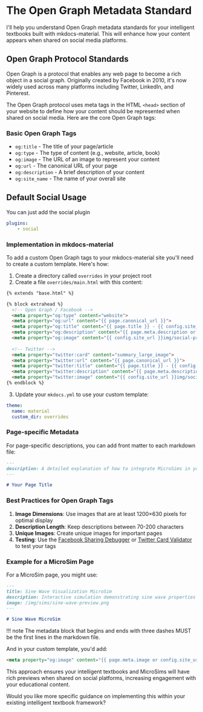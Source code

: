 # The Open Graph Metadata Standard

I'll help you understand Open Graph metadata standards for your intelligent textbooks built with mkdocs-material. This will enhance how your content appears when shared on social media platforms.

## Open Graph Protocol Standards

Open Graph is a protocol that enables any web page to become a rich object in a social graph. Originally created by Facebook in 2010, it's now widely used across many platforms including Twitter, LinkedIn, and Pinterest.

The Open Graph protocol uses meta tags in the HTML `<head>` section of your website to define how your content should be represented when shared on social media. Here are the core Open Graph tags:

### Basic Open Graph Tags

- `og:title` - The title of your page/article
- `og:type` - The type of content (e.g., website, article, book)
- `og:image` - The URL of an image to represent your content
- `og:url` - The canonical URL of your page
- `og:description` - A brief description of your content
- `og:site_name` - The name of your overall site

## Default Social Usage

You can just add the social plugin

```yml
plugins:
    - social
```

### Implementation in mkdocs-material

To add a custom Open Graph tags to your mkdocs-material site
you'll need to create a custom template. Here's how:

1. Create a directory called `overrides` in your project root
2. Create a file `overrides/main.html` with this content:

```html
{% extends "base.html" %}

{% block extrahead %}
  <!-- Open Graph / Facebook -->
  <meta property="og:type" content="website">
  <meta property="og:url" content="{{ page.canonical_url }}">
  <meta property="og:title" content="{{ page.title }} - {{ config.site_name }}">
  <meta property="og:description" content="{{ page.meta.description or config.site_description }}">
  <meta property="og:image" content="{{ config.site_url }}img/social-preview.png">
  
  <!-- Twitter -->
  <meta property="twitter:card" content="summary_large_image">
  <meta property="twitter:url" content="{{ page.canonical_url }}">
  <meta property="twitter:title" content="{{ page.title }} - {{ config.site_name }}">
  <meta property="twitter:description" content="{{ page.meta.description or config.site_description }}">
  <meta property="twitter:image" content="{{ config.site_url }}img/social-preview.png">
{% endblock %}
```

3. Update your `mkdocs.yml` to use your custom template:

```yaml
theme:
  name: material
  custom_dir: overrides
```

### Page-specific Metadata

For page-specific descriptions, you can add front matter to each markdown file:

```markdown
---
description: A detailed explanation of how to integrate MicroSims in your intelligent textbook.
---

# Your Page Title
```

### Best Practices for Open Graph Tags

1. **Image Dimensions**: Use images that are at least 1200×630 pixels for optimal display
2. **Description Length**: Keep descriptions between 70-200 characters
3. **Unique Images**: Create unique images for important pages
4. **Testing**: Use the [Facebook Sharing Debugger](https://developers.facebook.com/tools/debug/) or [Twitter Card Validator](https://cards-dev.twitter.com/validator) to test your tags

### Example for a MicroSim Page

For a MicroSim page, you might use:

```markdown
---
title: Sine Wave Visualization MicroSim
description: Interactive simulation demonstrating sine wave properties with adjustable frequency and amplitude parameters.
image: /img/sims/sine-wave-preview.png
---

# Sine Wave MicroSim
```

!!! note
    The metadata block that begins and ends with three dashes MUST be the first lines in the markdown file.

And in your custom template, you'd add:

```html
<meta property="og:image" content="{{ page.meta.image or config.site_url }}img/social-preview.png">
```

This approach ensures your intelligent textbooks and MicroSims will have rich previews when shared on social platforms, increasing engagement with your educational content.

Would you like more specific guidance on implementing this within your existing intelligent textbook framework?